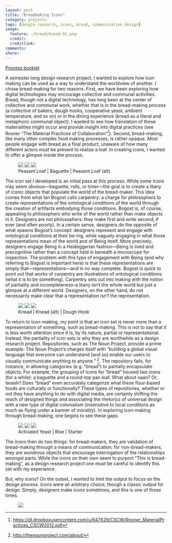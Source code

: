 ```yaml
---
layout: post
title: "Breadmaking Icons"
category: projects
tags: [desgin research, icons, bread, communication design]
image:
  feature: ./bread/knead-01.png
  credit: 
  creditlink: 
comments: 
share: 
---
```


[Process booklet](/images/bread/processbooklet.pdf)

A semester long design research project, I wanted to explore how icon making can be used as a way to understand the worldview of another. I chose bread-making for two reasons. First, we have been exploring how digital technologies may encourage collective and communal activities. Bread, though not a digital technology, has long been at the center of collective and communal work, whether that is in the bread-making process (a collective of bakers, dough hooks, cooperative yeast, ambient temperature, and so on) or in the dining experience (bread as a literal and metaphoric communal object). I wanted to see how translation of these materialities might occur and provide insight into digital practices (see Rosner “The Material Practices of Collaboration“[^1]). Second, bread-making, like many other complex food making processes, is rather opaque. Most people engage with bread as a final product, unaware of how many different actors must be present to realize a loaf. In creating icons, I wanted to offer a glimpse inside the process.

<figure class="third">
	<img src="/images/bread/peasant-01.png">
	<img src="/images/bread/baguette-01.png">
	<img src="/images/bread/peasant2-01.png">
	<figcaption>Peasant Loaf | Baguette | Peasant Loaf (alt)</figcaption>
</figure>

The icon set I developed is an initial pass at this process. While some icons may seem obvious&mdash;baguette, rolls, or timer&mdash;the goal is to create a litany of iconic objects that populate the world of the bread-maker. This idea comes from what Ian Bogost calls carpentry: a charge for philosophers to create representations of the ontological conditions of the world through the creation of artifacts embodying those conditions. Bogost is, of course, appealing to philosophers who write of the world rather than make objects in it. Designers are not philosophers: they make first and write second, if ever (and often poorly). In a certain sense, designers do the opposite of what spawns Bogost’s concept: designers represent and engage with ontological conditions at their be-ing, while vaguely engaging in what those representations mean of the world and of Being itself. More precisely, designers engage Being in a Heideggerian fashion&mdash;Being is lived and precognitive rather than a concept held in beneath a microscope for inspection. The problem with this type of engagement with Being (and why referring to Bogost is important here) is that these representations are simply that&mdash;representations&mdash;and in no way complete. Bogost is quick to point out that works of carpentry are illustrations of ontological conditions (what it is to be something). Carpentry sets out into making with the notion of partiality and incompleteness–a litany isn’t the whole world but just a glimpse at a different world. Designers, on the other hand, do not necessarily make clear that a representation isn’t the representation.

<figure class="third">
	<img src="/images/bread/knead-01.png">
	<img src="/images/bread/knead2-01.png">
	<img src="/images/bread/hook-01.png">
	<figcaption>Knead | Knead (alt) | Dough Hook</figcaption>
</figure>

To return to icon-making, my point is that an icon set is never more than a representation of something, such as bread-making. This is not to say that it is less worth attention since it is, by its nature, partial or representational. Instead, the partiality of icon sets is why they are worthwhile as a design research project. Repositories, such as The Noun Project, provide a prime example. The Noun Project’s charges itself with “building a global visual language that everyone can understand [and so] enable our users to visually communicate anything to anyone.” [^2]. The repository fails, for instance, in allowing categories (e.g. “bread”) to partially encapsulate objects. For example, the grouping of icons for “bread” housed two icons (for a while): a baguette and a round-top pan loaf. What about naan? Or, lavash? Does “bread” even accurately categorize what these flour-based foods are culturally or functionally? These types of repositories, whether or not they have anything to do with digital media, are certainly shifting the reach of designed things and associating the rhetorics of universal design with a new type of digital colonialism (insensitive to local conditions as much as flying under a banner of morality). In exploring icon-making through bread-making, one begins to see these gaps.

<figure class="third">
	<img src="/images/bread/activateyeast-01.png">
	<img src="/images/bread/rise-01.png">
	<img src="/images/bread/starter-01.png">
	<figcaption>Activated Yeast | Rise | Starter</figcaption>
</figure>

The icons then do two things: for bread-makers, they are validation of bread-making through a means of communication; for non-bread-makers, they are wondrous objects that encourage interrogation of the relationships amongst parts. While the icons on their own seem to purport ”This is bread-making”, as a design research project one must be careful to identify this set with my experience.

But, why icons? On the outset, I wanted to limit the output to focus on the design process. Icons were an arbitrary choice, though a classic output for design. Simply, designers make icons sometimes, and this is one of those times.

<figure>
	<img src="/images/bread/icons-poster-no-desc-01.png">
</figure>

[^1]: https://dl.dropboxusercontent.com/u/647629/CSCW/Rosner_MaterialPractices_CSCW2012.pdf
[^2]: http://thenounproject.com/about/